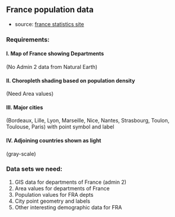 ## France population data

- source: [france statistics site](https://www.insee.fr/fr/statistiques/3292643?sommaire=3292701)

### Requirements:

#### I. Map of France showing Departments 
(No Admin 2 data from Natural Earth)

#### II. Choropleth shading based on population density 
(Need Area values)

#### III. Major cities 
(Bordeaux, Lille, Lyon, Marseille, Nice, Nantes, Strasbourg, Toulon, Toulouse, Paris) with point symbol and label

#### IV. Adjoining countries shown as light 
(gray-scale)

### Data sets we need:
1. GIS data for departments of France (admin 2)
2. Area values for departments of France
3. Population values for FRA depts
4. City point geometry and labels
5. Other interesting demographic data for FRA

